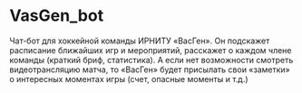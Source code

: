 # VasGen_bot
Чат-бот для хоккейной команды ИРНИТУ «ВасГен». Он подскажет расписание ближайших игр и мероприятий, расскажет о каждом члене команды (краткий бриф, статистика). А если нет возможности смотреть видеотрансляцию матча, то «ВасГен» будет присылать свои «заметки» о интересных моментах игры (счет, опасные моменты и т.д.)
